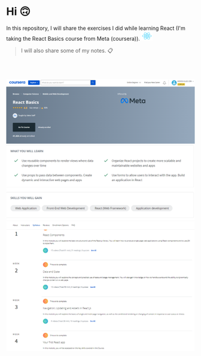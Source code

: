 # Hi :upside_down_face:
In this repository, I will share the exercises I did while learning React (I'm taking the React Basics course from Meta (coursera)).
<img src="https://raw.githubusercontent.com/github/explore/80688e429a7d4ef2fca1e82350fe8e3517d3494d/topics/react/react.png" width="30" height="25">
> I will also share some of my notes. :clipboard: 

<br> <br>

<img src="images/1.png">
<img src="images/2.png">
<img src="images/3.png">